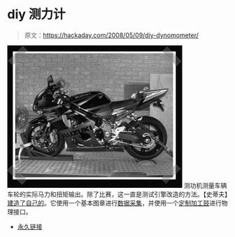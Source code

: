 # diy 测力计

> 原文：<https://hackaday.com/2008/05/09/diy-dynomometer/>

![](img/20cc9d1d51c26357d39d8313301c8486.png)
测功机测量车辆车轮的实际马力和扭矩输出。除了比赛，这一直是测试引擎改造的方法。【史蒂夫】[建造了自己的](http://www.wotid.com/dyno/)。它使用一个基本图章进行[数据采集](http://wotid.com/dyno/content/view/14/39/)，并使用一个[定制加工鼓](http://wotid.com/dyno/content/view/20/39/)进行物理接口。

*   [永久链接](http://www.wotid.com/dyno/)